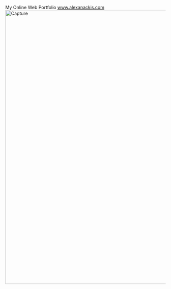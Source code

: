 My Online Web Portfolio www.alexanackis.com
<img width="860" alt="Capture" src="https://user-images.githubusercontent.com/61510461/209433686-61d80efc-c459-404b-92f9-89dac01ecad0.PNG">
